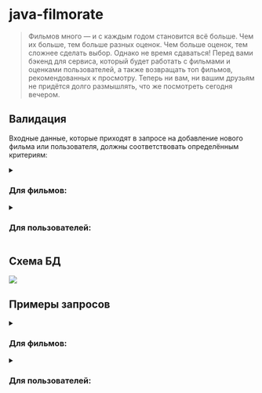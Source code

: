# java-filmorate

> Фильмов много — и с каждым годом становится всё больше.
> Чем их больше, тем больше разных оценок.
> Чем больше оценок, тем сложнее сделать выбор.
> Однако не время сдаваться!
> Перед вами бэкенд для сервиса, который будет
> работать с фильмами и оценками пользователей, а также
> возвращать топ фильмов, рекомендованных к просмотру.
> Теперь ни вам, ни вашим друзьям не придётся долго размышлять,
> что же посмотреть сегодня вечером.

## Валидация

Входные данные, которые приходят в запросе на добавление нового фильма 
или пользователя, должны соответствовать определённым критериям:

<details>
    <summary><h3>Для фильмов:</h3></summary>
        <ul>
            <li>Название не может быть пустым</li>
            <li>Максимальная длина описания — 200 символов</li>
            <li>Дата релиза — не раньше 28 декабря 1895 года*</li>
            <li>Продолжительность фильма должна быть положительной</li>
        </ul>
        *28 декабря 1895 года считается днём рождения кино.
</details>

<details>
    <summary><h3>Для пользователей:</h3></summary>
        <ul>
            <li>Электронная почта не может быть пустой и должна содержать символ '@'</li>
            <li>Логин не может быть пустым и содержать пробелы</li>
            <li>Имя для отображения может быть пустым — в таком случае будет использован логин</li>
            <li>Дата рождения не может быть в будущем</li>
        </ul>
</details>

## Схема БД

![](https://github.com/IvanMarakanov/java-filmorate/blob/main/src/main/resources/schema.png?raw=true)

## Примеры запросов

<!-- Начало блока с примерами запросов для фильмов  -->
<details>
    <summary><h3>Для фильмов:</h3></summary>
    
* `Создание` фильма:
    
```SQL
INSERT INTO films (name, description, release_date, duration_in_minutes, mpa_rating_id)
VALUES(?, ?, ?, ?, ?)
```

* `Обновление` фильма:
    
```SQL
UPDATE films
SET name=?,
    description=?,
    release_date=?,
    duration_in_minutes=?,
    mpa_rating_id=?
WHERE film_id=?
```
    
* `Получение` фильма `по идентификатору`:

```SQL
SELECT films.*,
       mpa_ratings.name,
       COUNT(film_likes.user_id) AS rate
FROM films
LEFT OUTER JOIN mpa_ratings ON films.mpa_rating_id=mpa_ratings.mpa_rating_id
LEFT OUTER JOIN film_likes ON films.film_id = film_likes.film_id
WHERE films.film_id=?
GROUP BY films.film_id
```   
    
* `Получение всех` фильмов:

```SQL
SELECT films.*,
       mpa_ratings.name,
       COUNT(film_likes.user_id) AS rate
FROM films
LEFT OUTER JOIN mpa_ratings ON films.mpa_rating_id=mpa_ratings.mpa_rating_id
LEFT OUTER JOIN film_likes ON films.film_id = film_likes.film_id
GROUP BY films.film_id
```
    
* `Получение популярных (по количеству лайков)` фильмов:
```SQL
SELECT films.*,
       mpa_ratings.name,
       COUNT(film_likes.user_id) AS rate
FROM films
LEFT OUTER JOIN mpa_ratings ON films.mpa_rating_id=mpa_ratings.mpa_rating_id
LEFT OUTER JOIN film_likes ON films.film_id=film_likes.film_id
GROUP BY films.film_id
ORDER BY rate DESC
LIMIT ?
```
    
* `Добавление лайка`:
```SQL
INSERT INTO film_likes (film_id, user_id)
VALUES (?, ?)
``` 
    
* `Удаление лайка`:
```SQL
DELETE
FROM film_likes
WHERE film_id=?
  AND user_id=?
```
</details>

<!-- Конец блока с примерами запросов для фильмов  -->
<!-- Начало Блока с примерами запросов для пользователей  -->

<details>
    <summary><h3>Для пользователей:</h3></summary>

* `Создание` пользователя:
   
```SQL
INSERT INTO users (email, login, name, birthday)
VALUES (?, ?, ?, ?)
```
    
* `Обновление` пользователя:
   
```SQL
UPDATE users
SET email=?,
    login=?,
    name=?,
    birthday=?
WHERE user_id=?
```
    
* `Получение` пользователя `по идентификатору`:

```SQL
SELECT *
FROM users
WHERE user_id=?
```   
    
* `Получение всех` пользователей:
    
```SQL
SELECT *
FROM users
``` 
    
* `Получение друзей` пользователя `по идентификатору`:
    
```SQL
SELECT users.*
FROM users
INNER JOIN friendships ON users.user_id=friendships.to_user_id
WHERE users.user_id=?
``` 
    
* `Добавление друга`
    
```SQL
INSERT INTO friendships (from_user_id, to_user_id, isMutual)
VALUES(?, ?, ?)
``` 
   
* `Удаление друга`
    
```SQL
DELETE
FROM friendships
WHERE from_user_id=?
  AND to_user_id=?
``` 
    
* `Получение общих друзей`
```SQL
SELECT users.*
FROM users
INNER JOIN user_friends ON users.user_id=friendships.from_user_id
WHERE friendships.from_user_id=?

INTERSECT

SELECT users.*
FROM users
INNER JOIN user_friends ON users.user_id = friendships.from_user_id
WHERE friendships.from_user_id=?
``` 
</details>
